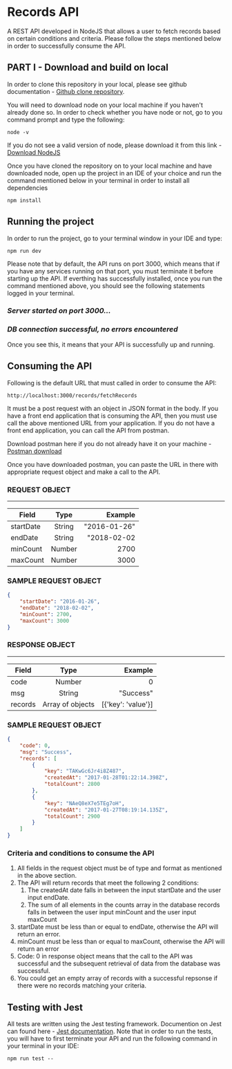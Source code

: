 # Records API
A REST API developed in NodeJS that allows a user to fetch records based on certain conditions and criteria. Please follow the steps mentioned below in order to successfully consume the API.

## PART I - Download and build on local
In order to clone this repository in your local, please see github documentation - [Github clone repository](https://docs.github.com/en/repositories/creating-and-managing-repositories/cloning-a-repository). 

You will need to download node on your local machine if you haven't already done so. In order to check whether you have node or not, go to you command prompt and type the following:

    node -v

If you do not see a valid version of node, please download it from this link - [Download NodeJS](https://nodejs.org/en/download/)

Once you have cloned the repository on to your local machine and have downloaded node, open up the project in an IDE of your choice and run the command mentioned below in your terminal in order to install all dependencies

    npm install

## Running the project
In order to run the project, go to your terminal window in your IDE and type:

    npm run dev

Please note that by default, the API runs on port 3000, which means that if you have any services running on that port, you must terminate it before starting up the API. If everthing has successfully installed, once you run the command mentioned above, you should see the following statements logged in your terminal. 

### _Server started on port 3000..._

### _DB connection successful, no errors encountered_

Once you see this, it means that your API is successfully up and running. 

## Consuming the API
Following is the default URL that must called in order to consume the API:

    http://localhost:3000/records/fetchRecords

It must be a post request with an object in JSON format in the body. If you have a front end application that is consuming the API, then you must use call the above mentioned URL from your application. If you do not have a front end application, you can call the API from postman. 

Download postman here if you do not already have it on your machine - [Postman download](https://www.postman.com/downloads/)

Once you have downloaded postman, you can paste the URL in there with appropriate request object and make a call to the API. 

### REQUEST OBJECT
-------------------
| Field        | Type           | Example       |
| -------------|:--------------:| --------:     |
| startDate    | String         | "2016-01-26"  |
| endDate      | String         | "2018-02-02   |
| minCount     | Number         |   2700        |
| maxCount     | Number         |   3000        |

### SAMPLE REQUEST OBJECT
```json
{
	"startDate": "2016-01-26",
	"endDate": "2018-02-02",
	"minCount": 2700,
	"maxCount": 3000
}
```

### RESPONSE OBJECT
-------------------
| Field        | Type            | Example           |
| -------------|:---------------:| -----------------:|
| code         | Number          |     0             |
| msg          | String          | "Success"         |
| records      | Array of objects| [{'key': 'value'}]|

### SAMPLE REQUEST OBJECT
```json
{
	"code": 0,
	"msg": "Success",
	"records": [
		{
			"key": "TAKwGc6Jr4i8Z487",
			"createdAt": "2017-01-28T01:22:14.398Z",
			"totalCount": 2800
		},
		{
			"key": "NAeQ8eX7e5TEg7oH",
			"createdAt": "2017-01-27T08:19:14.135Z",
			"totalCount": 2900
		}
	]
}
```
### Criteria and conditions to consume the API
1. All fields in the request object must be of type and format as mentioned in the above section.
2. The API will return records that meet the following 2 conditions:
	1. The createdAt date falls in between the input startDate and the user input endDate.
	2. The sum of all elements in the counts array in the database records falls in between the user input minCount and the user input maxCount
3. startDate must be less than or equal to endDate, otherwise the API will return an error.
4. minCount must be less than or equal to maxCount, otherwise the API will return an error
5. Code: 0 in response object means that the call to the API was successful and the subsequent retrieval of data from the database was successful.
6. You could get an empty array of records with a successful repsonse if there were no records matching your criteria. 

## Testing with Jest
All tests are written using the Jest testing framework. Documention on Jest can found here - [Jest documentation](https://jestjs.io/). Note that in order to run the tests, you will have to first terminate your API and run the following command in your terminal in your IDE:

    npm run test --